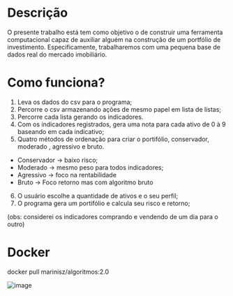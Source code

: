# Descrição

O presente trabalho está tem como objetivo o de construir uma ferramenta computacional capaz de auxiliar alguém na construção de um portfólio de investimento. Especificamente, trabalharemos com uma pequena base de dados real do mercado imobiliário.

# Como funciona?

1. Leva os dados do csv para o programa;
2. Percorre o csv armazenando ações de mesmo papel em lista de listas;
3. Percorre cada lista gerando os indicadores.
4. Com os indicadores registrados, gera uma nota para cada ativo de 0 à 9 baseando em cada indicativo;
5. Quatro métodos de ordenação para criar o portifólio, conservador, moderado , agressivo e bruto.
  - Conservador -> baixo risco;
  - Moderado -> mesmo peso para todos indicadores;
  - Agressivo -> foco na rentabilidade
  - Bruto -> Foco retorno mas com algoritmo bruto
6. O usuário escolhe a quantidade de ativos e o seu perfil;
7. O programa gera um portifólio e calcula seu risco e retorno;

(obs: considerei os indicadores comprando e vendendo de um dia para o outro)

# Docker

docker pull marinisz/algoritmos:2.0


![image](https://user-images.githubusercontent.com/57442852/142782536-1c5764f7-f96c-4e59-b819-ca73ba7c64ba.png)
